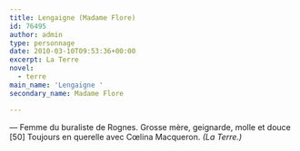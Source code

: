 ```yaml
---
title: Lengaigne (Madame Flore)
id: 76495
author: admin
type: personnage
date: 2010-03-10T09:53:36+00:00
excerpt: La Terre
novel:
  - terre
main_name: 'Lengaigne '
secondary_name: Madame Flore

---
```

— Femme du buraliste de Rognes. Grosse mère, geignarde, molle et douce [50] Toujours en querelle avec Cœlina Macqueron. _(La Terre.)_